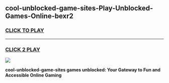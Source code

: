 
## cool-unblocked-game-sites-Play-Unblocked-Games-Online-bexr2
<h3>
<a href="https://premium76.site?title=cool-unblocked-game-sites&ref=25A">CLICK TO PLAY</a></h3>
<hr>

<h3>
<a href="https://premium76.site?title=cool-unblocked-game-sites&ref=25A">CLICK 2 PLAY</a>
  
</h3>

<a href="https://premium76.site?title=cool-unblocked-game-sites&ref=25A"><img src="https://clearcache.store/games.png"></a>


**cool-unblocked-game-sites games unblocked: Your Gateway to Fun and Accessible Online Gaming**
